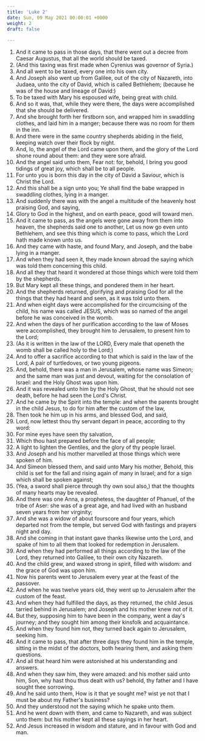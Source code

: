 ```yaml
---
title: 'Luke 2'
date: Sun, 09 May 2021 00:00:01 +0000
weight: 2
draft: false
  
---
```


1. And it came to pass in those days, that there went out a decree from Caesar Augustus, that all the world should be taxed.
2. (And this taxing was first made when Cyrenius was governor of Syria.)
3. And all went to be taxed, every one into his own city.
4. And Joseph also went up from Galilee, out of the city of Nazareth, into Judaea, unto the city of David, which is called Bethlehem; (because he was of the house and lineage of David:)
5. To be taxed with Mary his espoused wife, being great with child.
6. And so it was, that, while they were there, the days were accomplished that she should be delivered.
7. And she brought forth her firstborn son, and wrapped him in swaddling clothes, and laid him in a manger; because there was no room for them in the inn.
8. And there were in the same country shepherds abiding in the field, keeping watch over their flock by night.
9. And, lo, the angel of the Lord came upon them, and the glory of the Lord shone round about them: and they were sore afraid.
10. And the angel said unto them, Fear not: for, behold, I bring you good tidings of great joy, which shall be to all people.
11. For unto you is born this day in the city of David a Saviour, which is Christ the Lord.
12. And this shall be a sign unto you; Ye shall find the babe wrapped in swaddling clothes, lying in a manger.
13. And suddenly there was with the angel a multitude of the heavenly host praising God, and saying,
14. Glory to God in the highest, and on earth peace, good will toward men.
15. And it came to pass, as the angels were gone away from them into heaven, the shepherds said one to another, Let us now go even unto Bethlehem, and see this thing which is come to pass, which the Lord hath made known unto us.
16. And they came with haste, and found Mary, and Joseph, and the babe lying in a manger.
17. And when they had seen it, they made known abroad the saying which was told them concerning this child.
18. And all they that heard it wondered at those things which were told them by the shepherds.
19. But Mary kept all these things, and pondered them in her heart.
20. And the shepherds returned, glorifying and praising God for all the things that they had heard and seen, as it was told unto them.
21. And when eight days were accomplished for the circumcising of the child, his name was called JESUS, which was so named of the angel before he was conceived in the womb.
22. And when the days of her purification according to the law of Moses were accomplished, they brought him to Jerusalem, to present him to the Lord;
23. (As it is written in the law of the LORD, Every male that openeth the womb shall be called holy to the Lord;)
24. And to offer a sacrifice according to that which is said in the law of the Lord, A pair of turtledoves, or two young pigeons.
25. And, behold, there was a man in Jerusalem, whose name was Simeon; and the same man was just and devout, waiting for the consolation of Israel: and the Holy Ghost was upon him.
26. And it was revealed unto him by the Holy Ghost, that he should not see death, before he had seen the Lord's Christ.
27. And he came by the Spirit into the temple: and when the parents brought in the child Jesus, to do for him after the custom of the law,
28. Then took he him up in his arms, and blessed God, and said,
29. Lord, now lettest thou thy servant depart in peace, according to thy word:
30. For mine eyes have seen thy salvation,
31. Which thou hast prepared before the face of all people;
32. A light to lighten the Gentiles, and the glory of thy people Israel.
33. And Joseph and his mother marvelled at those things which were spoken of him.
34. And Simeon blessed them, and said unto Mary his mother, Behold, this child is set for the fall and rising again of many in Israel; and for a sign which shall be spoken against;
35. (Yea, a sword shall pierce through thy own soul also,) that the thoughts of many hearts may be revealed.
36. And there was one Anna, a prophetess, the daughter of Phanuel, of the tribe of Aser: she was of a great age, and had lived with an husband seven years from her virginity;
37. And she was a widow of about fourscore and four years, which departed not from the temple, but served God with fastings and prayers night and day.
38. And she coming in that instant gave thanks likewise unto the Lord, and spake of him to all them that looked for redemption in Jerusalem.
39. And when they had performed all things according to the law of the Lord, they returned into Galilee, to their own city Nazareth.
40. And the child grew, and waxed strong in spirit, filled with wisdom: and the grace of God was upon him.
41. Now his parents went to Jerusalem every year at the feast of the passover.
42. And when he was twelve years old, they went up to Jerusalem after the custom of the feast.
43. And when they had fulfilled the days, as they returned, the child Jesus tarried behind in Jerusalem; and Joseph and his mother knew not of it.
44. But they, supposing him to have been in the company, went a day's journey; and they sought him among their kinsfolk and acquaintance.
45. And when they found him not, they turned back again to Jerusalem, seeking him.
46. And it came to pass, that after three days they found him in the temple, sitting in the midst of the doctors, both hearing them, and asking them questions.
47. And all that heard him were astonished at his understanding and answers.
48. And when they saw him, they were amazed: and his mother said unto him, Son, why hast thou thus dealt with us? behold, thy father and I have sought thee sorrowing.
49. And he said unto them, How is it that ye sought me? wist ye not that I must be about my Father's business?
50. And they understood not the saying which he spake unto them.
51. And he went down with them, and came to Nazareth, and was subject unto them: but his mother kept all these sayings in her heart.
52. And Jesus increased in wisdom and stature, and in favour with God and man.
